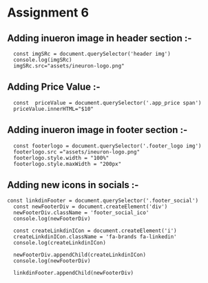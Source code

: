 # Assignment 6

## Adding inueron image in header section :-

```
  const imgSRc = document.querySelector('header img')
  console.log(imgSRc)
  imgSRc.src="assets/ineuron-logo.png"

```

## Adding Price Value :-

```
  const  priceValue = document.querySelector('.app_price span')
  priceValue.innerHTML="$10"

```

## Adding inueron image in footer section :-

```
  const footerlogo = document.querySelector('.footer_logo img')
  footerlogo.src ="assets/ineuron-logo.png"
  footerlogo.style.width = "100%"
  footerlogo.style.maxWidth = "200px"

```

## Adding new icons in socials :-

```
const linkdinFooter = document.querySelector('.footer_social')
  const newFooterDiv = document.createElement('div')
  newFooterDiv.className = 'footer_social_ico'
  console.log(newFooterDiv)

  const createLinkdinICon = document.createElement('i')
  createLinkdinICon.className = 'fa-brands fa-linkedin'
  console.log(createLinkdinICon)

  newFooterDiv.appendChild(createLinkdinICon)
  console.log(newFooterDiv)

  linkdinFooter.appendChild(newFooterDiv)

```
